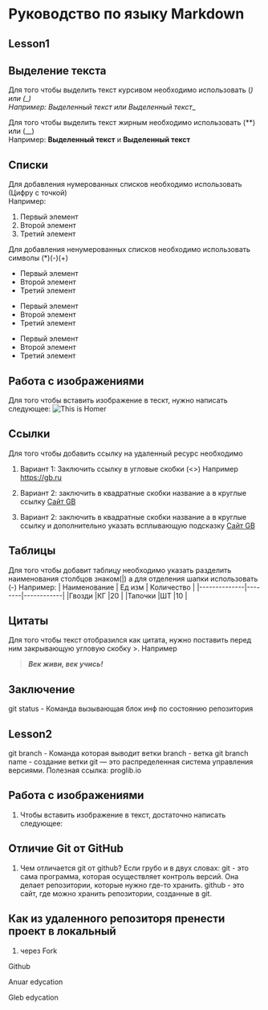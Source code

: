 # Руководство по языку Markdown

## Lesson1

## Выделение текста

Для того чтобы выделить текст курсивом необходимо использовать (*) или (_)</br>
Например: *Выделенный текст* или _Выделенный текст_*_ 

Для того чтобы выделить текст жирным необходимо использовать (**) или (__)</br>
Например: **Выделенный текст** и __Выделенный текст__

## Списки

Для добавления нумерованных списков необходимо использовать (Цифру с точкой)</br>
Например: </br>
1. Первый элемент
2. Второй элемент
3. Третий элемент

Для добавления ненумерованных списков необходимо использовать символы (*)(-)(+)</br>
* Первый элемент
* Второй элемент
* Третий элемент
- Первый элемент
- Второй элемент
- Третий элемент
+ Первый элемент
+ Второй элемент
+ Третий элемент

## Работа с изображениями

Для того чтобы вставить изображение в тескт, нужно написать следующее:
![This is Homer](Homer.jpg)

## Ссылки

Для того чтобы добавить ссылку на удаленный ресурс необходимо 
1. Вариант 1: Заключить ссылку в угловые скобки (<>) 
Например <https://gb.ru>

2. Вариант 2: заключить в квадратные скобки название а в круглые ссылку [Сайт GB](https://gb.ru)

2. Вариант 2: заключить в квадратные скобки название а в круглые ссылку и дополнительно указать всплывающую подсказку [Сайт GB](https://gb.ru "Нажми")

## Таблицы

Для того чтобы добавит таблицу необходимо указать разделить наименования столбцов знаком(|) а для отделения шапки использовать (-) Например:
| Наименование | Ед изм | Количество |
|--------------|--------|------------|
|Гвозди        |КГ      |20          |
|Тапочки       |ШТ      |10          |

## Цитаты

Для того чтобы текст отобразился как цитата, нужно поставить перед ним закрывающую угловую скобку >. Например
> **_Век живи, век учись!_**

## Заключение
git status - Команда вызывающая блок инф по состоянию репозитория
## Lesson2
git branch - Команда которая выводит ветки
branch - ветка
git branch name - создание ветки
git — это распределенная система управления версиями.
Полезная ссылка: proglib.io
## Работа с изображениями
1. Чтобы вставить изображение в текст,
достаточно написать следующее:
![]()

## Отличие Git от GitHub
1. Чем отличается git от github?
Если грубо и в двух словах:
git - это сама программа, которая осуществляет контроль версий. Она делает репозитории, которые нужно где-то хранить.
github - это сайт, где можно хранить репозитории, созданные в git.
## Как из удаленного репозиторя пренести проект в локальный
1. через Fork


Github











Anuar edycation

















Gleb edycation